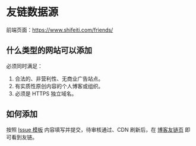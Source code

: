 # 友链数据源

前端页面：https://www.shifeiti.com/friends/

## 什么类型的网站可以添加

必须同时满足：

1. 合法的、非营利性、无商业广告站点。
2. 有实质性原创内容的个人博客或组织。
3. 必须是 HTTPS 独立域名。

## 如何添加

按照 [Issue 模板](https://github.com/i-abc/blog-friends/issues/) 内容填写并提交，待审核通过、CDN 刷新后，在 [博客友链页](https://www.shifeiti.com/friends/) 即可看到友链。
